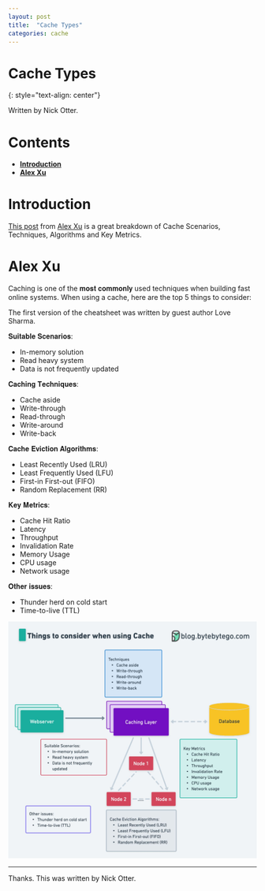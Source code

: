 ```yaml
---
layout: post
title:  "Cache Types"
categories: cache
---
```


# Cache Types
{: style="text-align: center"}

Written by Nick Otter.

# Contents 

- [**Introduction**](#introduction)<br>
- [**Alex Xu**](#alex-xu)<br>

# Introduction

[This post](https://www.linkedin.com/posts/alexxubyte_systemdesign-coding-interviewtips-activity-7029127980660457472-ZX99/?utm_source=share&utm_medium=member_android) from [Alex Xu](https://www.linkedin.com/in/alexxubyte?miniProfileUrn=urn%3Ali%3Afs_miniProfile%3AACoAAAJcVUEBpKxeVUb94KnEePlKepfIXeP2RM0&lipi=urn%3Ali%3Apage%3Ad_flagship3_detail_base%3BEwCMDKCwQDuS7rGhgD1H%2FQ%3D%3D) is a great breakdown of Cache Scenarios, Techniques, Algorithms and Key Metrics.

# Alex Xu

Caching is one of the 𝐦𝐨𝐬𝐭 𝐜𝐨𝐦𝐦𝐨𝐧𝐥𝐲 used techniques when building fast online systems. When using a cache, here are the top 5 things to consider:

The first version of the cheatsheet was written by guest author Love Sharma.

𝐒𝐮𝐢𝐭𝐚𝐛𝐥𝐞 𝐒𝐜𝐞𝐧𝐚𝐫𝐢𝐨𝐬:
- In-memory solution
- Read heavy system
- Data is not frequently updated

𝐂𝐚𝐜𝐡𝐢𝐧𝐠 𝐓𝐞𝐜𝐡𝐧𝐢𝐪𝐮𝐞𝐬:
- Cache aside
- Write-through
- Read-through
- Write-around
- Write-back

𝐂𝐚𝐜𝐡𝐞 𝐄𝐯𝐢𝐜𝐭𝐢𝐨𝐧 𝐀𝐥𝐠𝐨𝐫𝐢𝐭𝐡𝐦𝐬:
- Least Recently Used (LRU)
- Least Frequently Used (LFU)
- First-in First-out (FIFO)
- Random Replacement (RR)

𝐊𝐞𝐲 𝐌𝐞𝐭𝐫𝐢𝐜𝐬:
- Cache Hit Ratio
- Latency
- Throughput
- Invalidation Rate
- Memory Usage
- CPU usage
- Network usage

𝐎𝐭𝐡𝐞𝐫 𝐢𝐬𝐬𝐮𝐞𝐬:
- Thunder herd on cold start
- Time-to-live (TTL)

![](/assets/cache.jpg)

---

Thanks. This was written by Nick Otter.
